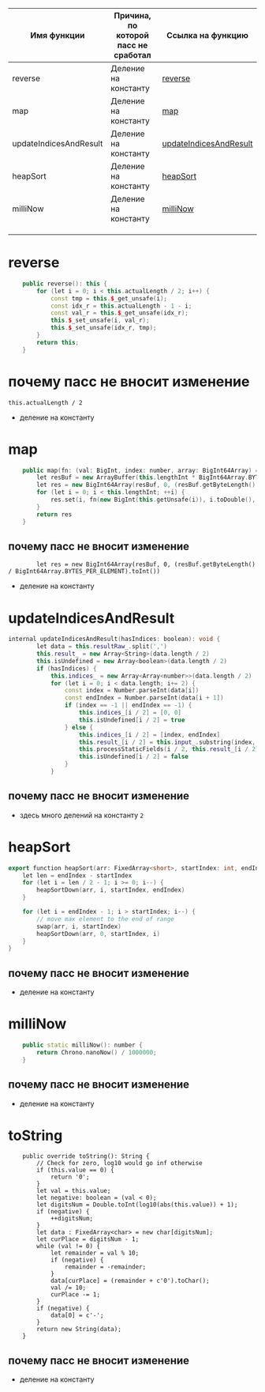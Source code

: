 
| Имя функции            | Причина, по которой пасс не сработал | Ссылка на функцию                                                 |
| ---------------------- | ------------------------------------ | ----------------------------------------------------------------- |
| reverse                | Деление на константу                 | [reverse](#reverse)                |
| map                    | Деление на константу                 | [map](#map)                    |
| updateIndicesAndResult | Деление на константу                 | [updateIndicesAndResult](#updateIndicesAndResult) |
| heapSort               | Деление на константу                 | [heapSort](#heapSort)               |
| milliNow               | Деление на константу                 | [milliNow](#milliNow)               |
|                        |                                      |                                                                   |
|                        |                                      |                                                                   |
|                        |                                      |                                                                   |

[](#)

# reverse
```cpp
    public reverse(): this {
        for (let i = 0; i < this.actualLength / 2; i++) {
            const tmp = this.$_get_unsafe(i);
            const idx_r = this.actualLength - 1 - i;
            const val_r = this.$_get_unsafe(idx_r);
            this.$_set_unsafe(i, val_r);
            this.$_set_unsafe(idx_r, tmp);
        }
        return this;
    }
```
# почему пасс не вносит изменение
```
this.actualLength / 2
```
- деление на константу

# map
```cpp
    public map(fn: (val: BigInt, index: number, array: BigInt64Array) => BigInt): BigInt64Array {
        let resBuf = new ArrayBuffer(this.lengthInt * BigInt64Array.BYTES_PER_ELEMENT)
        let res = new BigInt64Array(resBuf, 0, (resBuf.getByteLength() / BigInt64Array.BYTES_PER_ELEMENT).toInt())
        for (let i = 0; i < this.lengthInt; ++i) {
            res.set(i, fn(new BigInt(this.getUnsafe(i)), i.toDouble(), this).getLong())
        }
        return res
    }
```
## почему пасс не вносит изменение
`        let res = new BigInt64Array(resBuf, 0, (resBuf.getByteLength() / BigInt64Array.BYTES_PER_ELEMENT).toInt())`
- деление на константу

# updateIndicesAndResult
```cpp
internal updateIndicesAndResult(hasIndices: boolean): void {
        let data = this.resultRaw_.split(',')
        this.result_ = new Array<String>(data.length / 2)
        this.isUndefined = new Array<boolean>(data.length / 2)
        if (hasIndices) {
            this.indices_ = new Array<Array<number>>(data.length / 2)
            for (let i = 0; i < data.length; i+= 2) {
                const index = Number.parseInt(data[i])
                const endIndex = Number.parseInt(data[i + 1])
                if (index == -1 || endIndex == -1) {
                    this.indices_[i / 2] = [0, 0]
                    this.isUndefined[i / 2] = true
                } else {
                    this.indices_[i / 2] = [index, endIndex]
                    this.result_[i / 2] = this.input_.substring(index, endIndex)
                    this.processStaticFields(i / 2, this.result_[i / 2])
                    this.isUndefined[i / 2] = false
                }
            }
```

## почему пасс не вносит изменение
- здесь много делений на константу `2`


# heapSort
```cpp
export function heapSort(arr: FixedArray<short>, startIndex: int, endIndex: int): void {
    let len = endIndex - startIndex
    for (let i = len / 2 - 1; i >= 0; i--) {
        heapSortDown(arr, i, startIndex, endIndex)
    }

    for (let i = endIndex - 1; i > startIndex; i--) {
        // move max element to the end of range
        swap(arr, i, startIndex)
        heapSortDown(arr, 0, startIndex, i)
    }
}
```
## почему пасс не вносит изменение
- деление на константу

# milliNow
```cpp
    public static milliNow(): number {
        return Chrono.nanoNow() / 1000000;
    }
```
## почему пасс не вносит изменение
- деление на константу

# toString
```
    public override toString(): String {
        // Check for zero, log10 would go inf otherwise
        if (this.value == 0) {
            return '0';
        }
        let val = this.value;
        let negative: boolean = (val < 0);
        let digitsNum = Double.toInt(log10(abs(this.value)) + 1);
        if (negative) {
            ++digitsNum;
        }
        let data : FixedArray<char> = new char[digitsNum];
        let curPlace = digitsNum - 1;
        while (val != 0) {
            let remainder = val % 10;
            if (negative) {
                remainder = -remainder;
            }
            data[curPlace] = (remainder + c'0').toChar();
            val /= 10;
            curPlace -= 1;
        }
        if (negative) {
            data[0] = c'-';
        }
        return new String(data);
    }
```
## почему пасс не вносит изменение
- деление на константу
